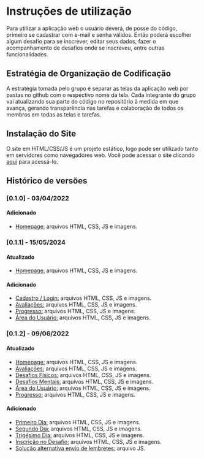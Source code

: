 # Instruções de utilização

Para utilizar a aplicação web o usuário deverá, de posse do código, primeiro se cadastrar com e-mail e senha válidos. Então poderá escolher algum desafio para se inscrever, editar seus dados, fazer o acompanhamento de desafios onde se inscreveu, entre outras funcionalidades.

## Estratégia de Organização de Codificação

A estratégia tomada pelo grupo é separar as telas da aplicação web por pastas no github com o respectivo nome da tela. Cada integrante do grupo vai atualizando sua parte do código no repositório à medida em que avança, gerando transparência nas tarefas e colaboração de todos os membros em todas as telas e tarefas.

## Instalação do Site

O site em HTML/CSS/JS é um projeto estático, logo pode ser utilizado tanto em servidores como navegadores web. Você pode acessar o site clicando <a href="pmv-ads-2024-e1-proj-web-t15-desafio-evolutivo.vercel.app">aqui</a> para acessá-lo. 

## Histórico de versões

### [0.1.0] - 03/04/2022
#### Adicionado
- <a href="/código-fonte/homepage.html">Homepage:</a> arquivos HTML, CSS, JS e imagens.

### [0.1.1] - 15/05/2024
#### Atualizado
- <a href="/código-fonte/homepage.html">Homepage:</a> arquivos HTML, CSS, JS e imagens.

#### Adicionado
- <a href="/código-fonte/index.html">Cadastro / Login:</a> arquivos HTML, CSS, JS e imagens.
- <a href="/código-fonte/avaliacoes.html">Avaliações:</a> arquivos HTML, CSS, JS e imagens.
- <a href="/código-fonte/progresso.html">Progresso:</a>  arquivos HTML, CSS, JS e imagens.
- <a href="/código-fonte/areadousuario.html">Área do Usuário:</a> arquivos HTML, CSS, JS e imagens.

### [0.1.2] - 09/06/2022
#### Atualizado

- <a href="/código-fonte/homepage.html">Homepage:</a> arquivos HTML, CSS, JS e imagens.
- <a href="/código-fonte/avaliacoes.html">Avaliações:</a> arquivos HTML, CSS, JS e imagens.
- <a href="/código-fonte/desafiosfisicos.html">Desafios Físicos:</a> arquivos HTML, CSS, JS e imagens.
- <a href="/código-fonte/desafiosmentais.html">Desafios Mentais:</a> arquivos HTML, CSS, JS e imagens.
- <a href="/código-fonte/areadousuario.html">Área do Usuário:</a> arquivos HTML, CSS, JS e imagens.
- <a href="/código-fonte/progresso.html">Progresso:</a>  arquivos HTML, CSS, JS e imagens.
#### Adicionado
- <a href="/código-fonte/primeirodia.html">Primeiro Dia:</a> arquivos HTML, CSS, JS e imagens.
- <a href="/código-fonte/segundodia.html">Segundo Dia:</a> arquivos HTML, CSS, JS e imagens.
- <a href="/código-fonte/trigesimodia.html">Trigésimo Dia:</a> arquivos HTML, CSS, JS e imagens.
- <a href="/código-fonte/inscricaodesafio.html">Inscrição no Desafio:</a> arquivos HTML, CSS, JS e imagens.
- <a href="/código-fonte/EnviodeLembretes(servidor).js">Solução alternativa envio de lembretes:</a> arquivo JS.
  
